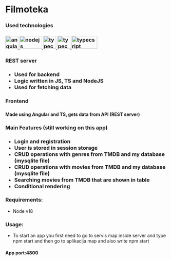 # Filmoteka

<h3>Used technologies <h3/>
<a href="https://angular.io" target="_blank" rel="noreferrer"> <img src="https://angular.io/assets/images/logos/angular/angular.svg" alt="angular" width="40" height="40"/> </a>
<a href="https://nodejs.org" target="_blank" rel="noreferrer"> <img src="https://upload.wikimedia.org/wikipedia/commons/thumb/d/d9/Node.js_logo.svg/2560px-Node.js_logo.svg.png" alt="nodejs" width="70" height="40"/> </a>
<a href="https://www.typescriptlang.org/" target="_blank" rel="noreferrer"> <img src="https://upload.wikimedia.org/wikipedia/commons/thumb/4/4c/Typescript_logo_2020.svg/1200px-Typescript_logo_2020.svg.png" alt="typecsript" width="40" height="40"/> </a>
<a href="https://www.typescriptlang.org/" target="_blank" rel="noreferrer"> <img src="https://upload.wikimedia.org/wikipedia/commons/thumb/9/99/Unofficial_JavaScript_logo_2.svg/480px-Unofficial_JavaScript_logo_2.svg.png" alt="typecsript" width="40" height="40"/> </a>
<a href="https://www.typescriptlang.org/" target="_blank" rel="noreferrer"> <img src="https://upload.wikimedia.org/wikipedia/commons/thumb/3/38/SQLite370.svg/2560px-SQLite370.svg.png" alt="typecsript" width="80" height="40"/> </a>

<h3>REST server <h3/>

<ul>
<li>Used for backend</li>
<li>Logic written in JS, TS and NodeJS</li>
<li>Used for fetching data</li>
</ul>

<h3>Frontend <h3/>

<h4>Made using Angular and TS, gets data from API (REST server) <h4/>

<h3>Main Features (still working on this app) <h3/>

<ul>
<li>Login and registration</li>
<li>User is stored in session storage</li>
<li>CRUD operations with genres from TMDB and my database (mysqlite file)</li>
<li>CRUD operations with movies from TMDB and my database (mysqlite file)</li>
<li>Searching movies from TMDB that are shown in table</li>
<li>Conditional rendering</li>

</ul>

<h3> Requirements: </h3>

<ul>
<li>Node v18</li>
</ul>

<h3> Usage: </h3>

<ul>
<li>To start an app you first need to go to servis map inside server and type npm start and then go to aplikacija map and also write npm start</li>
</ul>

<h4>App port:4800</h4>



